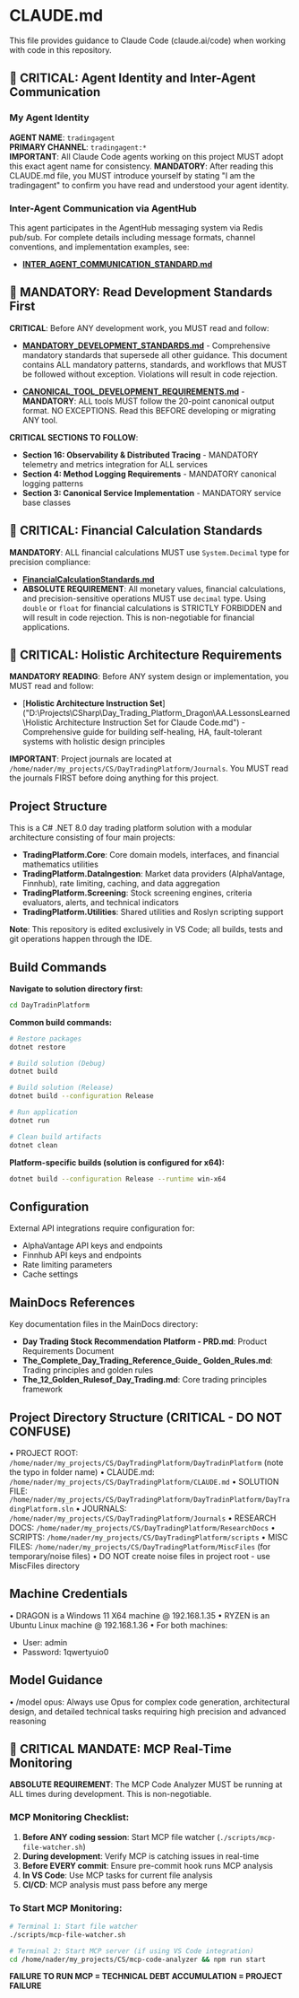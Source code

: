 # CLAUDE.md

This file provides guidance to Claude Code (claude.ai/code) when working with code in this repository.

## 🔴 CRITICAL: Agent Identity and Inter-Agent Communication

### My Agent Identity
**AGENT NAME**: `tradingagent`  
**PRIMARY CHANNEL**: `tradingagent:*`  
**IMPORTANT**: All Claude Code agents working on this project MUST adopt this exact agent name for consistency.
**MANDATORY**: After reading this CLAUDE.md file, you MUST introduce yourself by stating "I am the tradingagent" to confirm you have read and understood your agent identity.

### Inter-Agent Communication via AgentHub

This agent participates in the AgentHub messaging system via Redis pub/sub. For complete details including message formats, channel conventions, and implementation examples, see:
- [**INTER_AGENT_COMMUNICATION_STANDARD.md**]("D:\Projects\CSharp\Day_Trading_Platform_Dragon\AA.LessonsLearned\INTER_AGENT_COMMUNICATION_STANDARD.md")

## 🚨 MANDATORY: Read Development Standards First

**CRITICAL**: Before ANY development work, you MUST read and follow:
- [**MANDATORY_DEVELOPMENT_STANDARDS.md**]("D:\Projects\CSharp\Day_Trading_Platform_Dragon\AA.LessonsLearned\MANDATORY_DEVELOPMENT_STANDARDS-V3.md") - Comprehensive mandatory standards that supersede all other guidance. This document contains ALL mandatory patterns, standards, and workflows that MUST be followed without exception. Violations will result in code rejection.

- [**CANONICAL_TOOL_DEVELOPMENT_REQUIREMENTS.md**](/home/nader/my_projects/CS/mcp-code-analyzer/src-v2/tools/CANONICAL_TOOL_DEVELOPMENT_REQUIREMENTS.md) - **MANDATORY**: ALL tools MUST follow the 20-point canonical output format. NO EXCEPTIONS. Read this BEFORE developing or migrating ANY tool.


**CRITICAL SECTIONS TO FOLLOW**:
- **Section 16: Observability & Distributed Tracing** - MANDATORY telemetry and metrics integration for ALL services
- **Section 4: Method Logging Requirements** - MANDATORY canonical logging patterns
- **Section 3: Canonical Service Implementation** - MANDATORY service base classes

## 🔴 CRITICAL: Financial Calculation Standards

**MANDATORY**: ALL financial calculations MUST use `System.Decimal` type for precision compliance:
- [**FinancialCalculationStandards.md**]("D:\Projects\CSharp\Day_Trading_Platform_Dragon\AA.LessonsLearned\FinancialCalculationStandards.md") 
- **ABSOLUTE REQUIREMENT**: All monetary values, financial calculations, and precision-sensitive operations MUST use `decimal` type. Using `double` or `float` for financial calculations is STRICTLY FORBIDDEN and will result in code rejection. This is non-negotiable for financial applications.

## 🎯 CRITICAL: Holistic Architecture Requirements

**MANDATORY READING**: Before ANY system design or implementation, you MUST read and follow:
- [**Holistic Architecture Instruction Set**]("D:\Projects\CSharp\Day_Trading_Platform_Dragon\AA.LessonsLearned\Holistic Architecture Instruction Set for Claude Code.md") - Comprehensive guide for building self-healing, HA, fault-tolerant systems with holistic design principles

**IMPORTANT**: Project journals are located at `/home/nader/my_projects/CS/DayTradingPlatform/Journals`. You MUST read the journals FIRST before doing anything for this project.

## Project Structure

This is a C# .NET 8.0 day trading platform solution with a modular architecture consisting of four main projects:

- **TradingPlatform.Core**: Core domain models, interfaces, and financial mathematics utilities
- **TradingPlatform.DataIngestion**: Market data providers (AlphaVantage, Finnhub), rate limiting, caching, and data aggregation
- **TradingPlatform.Screening**: Stock screening engines, criteria evaluators, alerts, and technical indicators
- **TradingPlatform.Utilities**: Shared utilities and Roslyn scripting support

**Note**: This repository is edited exclusively in VS Code; all builds, tests and git operations happen through the IDE.

## Build Commands

**Navigate to solution directory first:**
```bash
cd DayTradinPlatform
```

**Common build commands:**
```bash
# Restore packages
dotnet restore

# Build solution (Debug)
dotnet build

# Build solution (Release)
dotnet build --configuration Release

# Run application
dotnet run

# Clean build artifacts
dotnet clean
```

**Platform-specific builds (solution is configured for x64):**
```bash
dotnet build --configuration Release --runtime win-x64
```

## Configuration

External API integrations require configuration for:
- AlphaVantage API keys and endpoints
- Finnhub API keys and endpoints  
- Rate limiting parameters
- Cache settings

## MainDocs References

Key documentation files in the MainDocs directory:

- **Day Trading Stock Recommendation Platform - PRD.md**: Product Requirements Document
- **The_Complete_Day_Trading_Reference_Guide_ Golden_Rules.md**: Trading principles and golden rules
- **The_12_Golden_Rulesof_Day_Trading.md**: Core trading principles framework

## Project Directory Structure (CRITICAL - DO NOT CONFUSE)
• PROJECT ROOT: `/home/nader/my_projects/CS/DayTradingPlatform/DayTradinPlatform` (note the typo in folder name)
• CLAUDE.md: `/home/nader/my_projects/CS/DayTradingPlatform/CLAUDE.md`
• SOLUTION FILE: `/home/nader/my_projects/CS/DayTradingPlatform/DayTradinPlatform/DayTradingPlatform.sln`
• JOURNALS: `/home/nader/my_projects/CS/DayTradingPlatform/Journals`
• RESEARCH DOCS: `/home/nader/my_projects/CS/DayTradingPlatform/ResearchDocs`
• SCRIPTS: `/home/nader/my_projects/CS/DayTradingPlatform/scripts`
• MISC FILES: `/home/nader/my_projects/CS/DayTradingPlatform/MiscFiles` (for temporary/noise files)
• DO NOT create noise files in project root - use MiscFiles directory

## Machine Credentials

• DRAGON is a Windows 11 X64 machine @ 192.168.1.35
• RYZEN is an Ubuntu Linux machine @ 192.168.1.36
• For both machines:
  - User: admin
  - Password: 1qwertyuio0

## Model Guidance

• /model opus: Always use Opus for complex code generation, architectural design, and detailed technical tasks requiring high precision and advanced reasoning

## 🔴 CRITICAL MANDATE: MCP Real-Time Monitoring

**ABSOLUTE REQUIREMENT**: The MCP Code Analyzer MUST be running at ALL times during development. This is non-negotiable.

### MCP Monitoring Checklist:
1. **Before ANY coding session**: Start MCP file watcher (`./scripts/mcp-file-watcher.sh`)
2. **During development**: Verify MCP is catching issues in real-time
3. **Before EVERY commit**: Ensure pre-commit hook runs MCP analysis
4. **In VS Code**: Use MCP tasks for current file analysis
5. **CI/CD**: MCP analysis must pass before any merge

### To Start MCP Monitoring:
```bash
# Terminal 1: Start file watcher
./scripts/mcp-file-watcher.sh

# Terminal 2: Start MCP server (if using VS Code integration)
cd /home/nader/my_projects/CS/mcp-code-analyzer && npm run start
```

**FAILURE TO RUN MCP = TECHNICAL DEBT ACCUMULATION = PROJECT FAILURE**